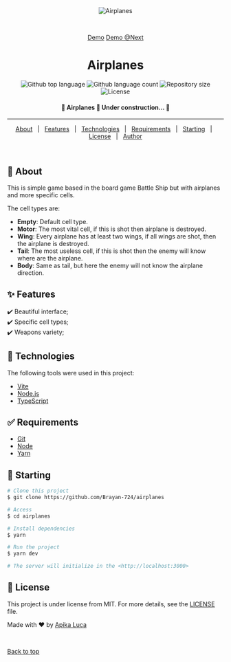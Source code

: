 <div align="center" id="top"> 
  <img src="./.github/app.gif" alt="Airplanes" />

  &#xa0;

  <a href="https://airplanes-game.vercel.app">Demo</a>
  <a href="https://airplanes-game-next.vercel.app">Demo @Next</a>
</div>

<h1 align="center">Airplanes</h1>

<p align="center">
  <img alt="Github top language" src="https://img.shields.io/github/languages/top/Brayan-724/airplanes?color=56BEB8">

  <img alt="Github language count" src="https://img.shields.io/github/languages/count/Brayan-724/airplanes?color=56BEB8">

  <img alt="Repository size" src="https://img.shields.io/github/repo-size/Brayan-724/airplanes?color=56BEB8">

  <img alt="License" src="https://img.shields.io/github/license/Brayan-724/airplanes?color=56BEB8">

  <!-- <img alt="Github issues" src="https://img.shields.io/github/issues/Brayan-724/airplanes?color=56BEB8" /> -->

  <!-- <img alt="Github forks" src="https://img.shields.io/github/forks/Brayan-724/airplanes?color=56BEB8" /> -->

  <!-- <img alt="Github stars" src="https://img.shields.io/github/stars/Brayan-724/airplanes?color=56BEB8" /> -->
</p>

<!-- Status -->

<h4 align="center"> 
	🚧  Airplanes 🚀 Under construction...  🚧
</h4> 

<hr>

<p align="center">
  <a href="#dart-about">About</a> &#xa0; | &#xa0; 
  <a href="#sparkles-features">Features</a> &#xa0; | &#xa0;
  <a href="#rocket-technologies">Technologies</a> &#xa0; | &#xa0;
  <a href="#white_check_mark-requirements">Requirements</a> &#xa0; | &#xa0;
  <a href="#checkered_flag-starting">Starting</a> &#xa0; | &#xa0;
  <a href="#memo-license">License</a> &#xa0; | &#xa0;
  <a href="https://github.com/Brayan-724" target="_blank">Author</a>
</p>

<br>

## :dart: About ##

This is simple game based in the board game Battle Ship but with airplanes and more specific cells.

The cell types are:
+ **Empty**: Default cell type.
+ **Motor**: The most vital cell, if this is shot then airplane is destroyed.
+ **Wing**: Every airplane has at least two wings, if all wings are shot, then the airplane is destroyed.
+ **Tail**: The most useless cell, if this is shot then the enemy will know where are the airplane.
+ **Body**: Same as tail, but here the enemy will not know the airplane direction.


## :sparkles: Features ##

:heavy_check_mark: Beautiful interface;\
:heavy_check_mark: Specific cell types;\
:heavy_check_mark: Weapons variety;

## :rocket: Technologies ##

The following tools were used in this project:

- [Vite](https://vitejs.dev/)
- [Node.js](https://nodejs.org/)
- [TypeScript](https://www.typescriptlang.org/)

## :white_check_mark: Requirements ##

+ [Git](https://git-scm.com)
+ [Node](https://nodejs.org/en/)
+ [Yarn](https://yarnpkg.com/)

## :checkered_flag: Starting ##

```bash
# Clone this project
$ git clone https://github.com/Brayan-724/airplanes

# Access
$ cd airplanes

# Install dependencies
$ yarn

# Run the project
$ yarn dev

# The server will initialize in the <http://localhost:3000>
```

## :memo: License ##

This project is under license from MIT. For more details, see the [LICENSE](LICENSE.md) file.


Made with :heart: by <a href="https://github.com/Brayan-724" target="_blank">Apika Luca</a>

&#xa0;

<a href="#top">Back to top</a>
